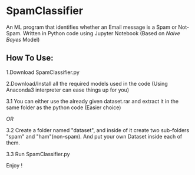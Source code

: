 # SpamClassifier
An ML program that identifies whether an Email message is a Spam or Not-Spam.
Written in Python code using Jupyter Notebook
(Based on *Naive Bayes* Model)

## How To Use:
1.Download SpamClassifier.py

2.Download/Install all the required models used in the code (Using Anaconda3 interpreter can ease things up for you)


3.1 You can either use the already given dataset.rar and extract it in the same folder as the python code (Easier choice)

*OR* 

3.2 Create a folder named "dataset", and inside of it create two sub-folders "spam" and "ham"(non-spam). And put your own Dataset inside each of them.

3.3 Run SpamClassifier.py


Enjoy !
